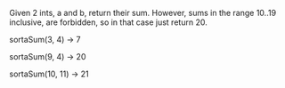 Given 2 ints, a and b, return their sum. However, sums in the range 10..19 inclusive, are forbidden, so in that case just return 20.

sortaSum(3, 4) → 7

sortaSum(9, 4) → 20

sortaSum(10, 11) → 21
